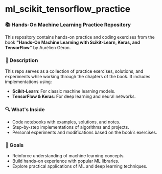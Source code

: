 # ml_scikit_tensorflow_practice
 
### 📚 Hands-On Machine Learning Practice Repository

This repository contains hands-on practice and coding exercises from the book **"Hands-On Machine Learning with Scikit-Learn, Keras, and TensorFlow"** by Aurélien Géron.

### 📑 Description
This repo serves as a collection of practice exercises, solutions, and experiments while working through the chapters of the book. It includes implementations using:

- **Scikit-Learn**: For classic machine learning models.
- **TensorFlow & Keras**: For deep learning and neural networks.

### 🔍 What's Inside
- Code notebooks with examples, solutions, and notes.
- Step-by-step implementations of algorithms and projects.
- Personal experiments and modifications based on the book’s exercises.

### 🚀 Goals
- Reinforce understanding of machine learning concepts.
- Build hands-on experience with popular ML libraries.
- Explore practical applications of ML and deep learning techniques.

